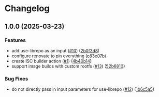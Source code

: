 # Changelog

## 1.0.0 (2025-03-23)


### Features

* add use-librepo as an input ([#10](https://github.com/ublue-os/bootc-image-builder-action/issues/10)) ([2b0f3d8](https://github.com/ublue-os/bootc-image-builder-action/commit/2b0f3d8334d06a7e6ebb31ff6ff480bf359d2cc6))
* configure renovate to pin everything ([c83e07b](https://github.com/ublue-os/bootc-image-builder-action/commit/c83e07b65e6432a83df64d152c32bdc58672d876))
* create ISO builder action ([#1](https://github.com/ublue-os/bootc-image-builder-action/issues/1)) ([4b40b14](https://github.com/ublue-os/bootc-image-builder-action/commit/4b40b141675d839ac01f616e1f36266d819284b2))
* support image builds with custom rootfs ([#13](https://github.com/ublue-os/bootc-image-builder-action/issues/13)) ([52b6810](https://github.com/ublue-os/bootc-image-builder-action/commit/52b6810751bb81ac9e2a07e6be736800ddeaccea))


### Bug Fixes

* do not directly pass in input parameters for use-librepo ([#12](https://github.com/ublue-os/bootc-image-builder-action/issues/12)) ([1b6c5a5](https://github.com/ublue-os/bootc-image-builder-action/commit/1b6c5a5726729139d8a9e59a88978d837b3c8e20))
